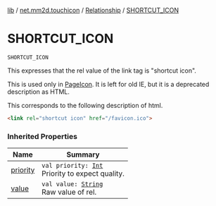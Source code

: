 [lib](../../index.md) / [net.mm2d.touchicon](../index.md) / [Relationship](index.md) / [SHORTCUT_ICON](./-s-h-o-r-t-c-u-t_-i-c-o-n.md)

# SHORTCUT_ICON

`SHORTCUT_ICON`

This expresses that the rel value of the link tag is "shortcut icon".

This is used only in [PageIcon](../-page-icon/index.md).
It is left for old IE, but it is a deprecated description as HTML.

This corresponds to the following description of html.

``` html
<link rel="shortcut icon" href="/favicon.ico">
```

### Inherited Properties

| Name | Summary |
|---|---|
| [priority](priority.md) | `val priority: `[`Int`](https://kotlinlang.org/api/latest/jvm/stdlib/kotlin/-int/index.html)<br>Priority to expect quality. |
| [value](value.md) | `val value: `[`String`](https://kotlinlang.org/api/latest/jvm/stdlib/kotlin/-string/index.html)<br>Raw value of rel. |
